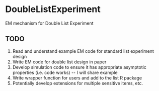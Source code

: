 # DoubleListExperiment
EM mechanism for Double List Experiment

## TODO
  1. Read and understand example EM code for standard list experiment design
  2. Write EM code for double list design in paper
  3. Develop simulation code to ensure it has appropriate asymptotic properties (i.e. code works) -- I will share example
  4. Write wrapper function for users and add to the list R package
  5. Potentially develop extensions for multiple sensitive items, etc.
